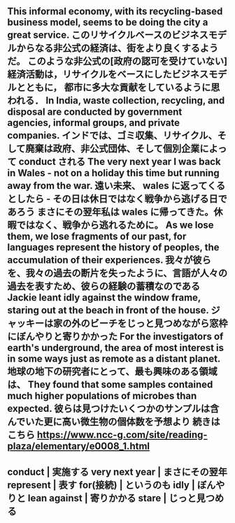 This informal economy, with its recycling-based business model, seems to be doing the city a great service.
このリサイクルベースのビジネスモデルからなる非公式の経済は、街をより良くするようだ。
このような非公式の[政府の認可を受けていない]経済活動は，リサイクルをベースにしたビジネスモデルとともに， 都市に多大な貢献をしているように思われる．
In India, waste collection, recycling, and disposal are conducted by government agencies, informal groups, and private companies.
インドでは、ゴミ収集、リサイクル、そして廃棄は政府、非公式団体、そして個別企業によって conduct される
The very next year I was back in Wales - not on a holiday this time but running away from the war.
遠い未来、 wales に返ってくるとしたら - その日は休日ではなく戦争から逃げる日であろう
まさにその翌年私は wales に帰ってきた。休暇ではなく、戦争から逃れるために。
As we lose them, we lose fragments of our past, for languages represent the history of peoples, the accumulation of their experiences.
我々が彼らを、我々の過去の断片を失ったように、言語が人々の過去を表すため、彼らの経験の蓄積なのである
Jackie leant idly against the window frame, staring out at the beach in front of the house.
ジャッキーは家の外のビーチをじっと見つめながら窓枠にぼんやりと寄りかかった
For the investigators of earth's underground, the area of most interest is in some ways just as remote as a distant planet.
地球の地下の研究者にとって、最も興味のある領域は、
They found that some samples contained much higher populations of microbes than expected.
彼らは見つけたいくつかのサンプルは含んでいた更に高い微生物の個体数を予想より
続きはこちら
https://www.ncc-g.com/site/reading-plaza/elementary/e0008_1.html
---
conduct | 実施する
very next year | まさにその翌年
represent | 表す
for(接続) | というのも
idly | ぼんやりと
lean against | 寄りかかる
stare | じっと見つめる
---

